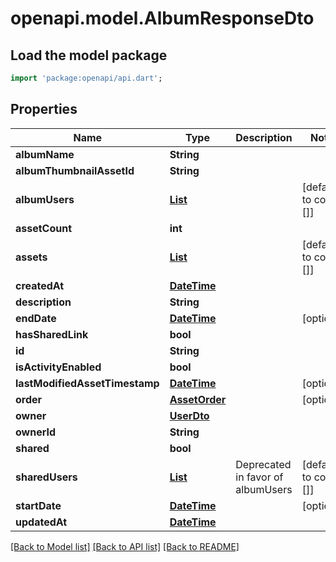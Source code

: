 # openapi.model.AlbumResponseDto

## Load the model package
```dart
import 'package:openapi/api.dart';
```

## Properties
Name | Type | Description | Notes
------------ | ------------- | ------------- | -------------
**albumName** | **String** |  | 
**albumThumbnailAssetId** | **String** |  | 
**albumUsers** | [**List<AlbumUserResponseDto>**](AlbumUserResponseDto.md) |  | [default to const []]
**assetCount** | **int** |  | 
**assets** | [**List<AssetResponseDto>**](AssetResponseDto.md) |  | [default to const []]
**createdAt** | [**DateTime**](DateTime.md) |  | 
**description** | **String** |  | 
**endDate** | [**DateTime**](DateTime.md) |  | [optional] 
**hasSharedLink** | **bool** |  | 
**id** | **String** |  | 
**isActivityEnabled** | **bool** |  | 
**lastModifiedAssetTimestamp** | [**DateTime**](DateTime.md) |  | [optional] 
**order** | [**AssetOrder**](AssetOrder.md) |  | [optional] 
**owner** | [**UserDto**](UserDto.md) |  | 
**ownerId** | **String** |  | 
**shared** | **bool** |  | 
**sharedUsers** | [**List<UserDto>**](UserDto.md) | Deprecated in favor of albumUsers | [default to const []]
**startDate** | [**DateTime**](DateTime.md) |  | [optional] 
**updatedAt** | [**DateTime**](DateTime.md) |  | 

[[Back to Model list]](../README.md#documentation-for-models) [[Back to API list]](../README.md#documentation-for-api-endpoints) [[Back to README]](../README.md)



